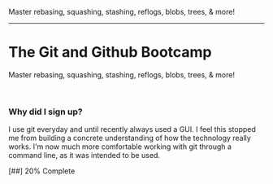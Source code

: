 Master rebasing, squashing, stashing, reflogs, blobs, trees, & more!

---

# The Git and Github Bootcamp

Master rebasing, squashing, stashing, reflogs, blobs, trees, & more!

<br>

### Why did I sign up?

I use git everyday and until recently always used a GUI. I feel this stopped me from building a concrete understanding of how the technology really works. I'm now much more comfortable working with git through a command line, as it was intended to be used.

[##] 20% Complete
